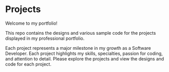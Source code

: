 # Projects

Welcome to my portfolio!

This repo contains the designs and various sample code for the projects displayed in my professional portfolio.

Each project represents a major milestone in my growth as a Software Developer. Each project highlights my skills, specialties, passion for coding, and attention to detail. Please explore the projects and view the designs and code for each project.


